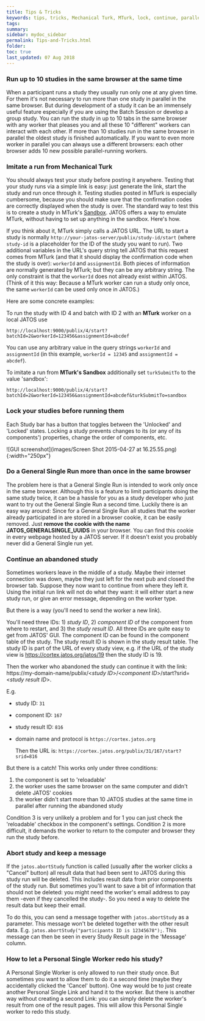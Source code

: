 ```yaml
---
title: Tips & Tricks
keywords: tips, tricks, Mechanical Turk, MTurk, lock, continue, parallel, testing
tags:
summary:
sidebar: mydoc_sidebar
permalink: Tips-and-Tricks.html
folder:
toc: true
last_updated: 07 Aug 2018
---
```


### Run up to 10 studies in the same browser at the same time

When a participant runs a study they usually run only one at any given time. For them it's not necessary to run more than one study in parallel in the same browser. But during development of a study it can be an immensely useful feature especially if you are using the Batch Session or develop a group study. You can run the study in up to 10 tabs in the same browser with any worker that pleases you and all these 10 "different" workers can interact with each other. If more than 10 studies run in the same browser in parallel the oldest study is finished automatically. If you want to even more worker in parallel you can always use a different browsers: each other browser adds 10 new possible parallel-running workers.

### Imitate a run from Mechanical Turk

You should always test your study before posting it anywhere. Testing that your study runs via a simple link is easy: just generate the link, start the study and run once through it. 
Testing studies posted in MTurk is especially cumbersome, because you should make sure that the confirmation codes are correctly displayed when the study is over. The standard way to test this is to create a study in MTurk's [Sandbox](https://requester.mturk.com/developer/sandbox). JATOS offers a way to emulate MTurk, without having to set up anything in the sandbox. Here's how.

If you think about it, MTurk simply calls a JATOS URL. The URL to start a study is normally `http://your-jatos-server/publix/study-id/start` (where `study-id` is a placeholder for the ID of the study you want to run). Two additional variables in the URL's query string tell JATOS that this request comes from MTurk (and that it should display the confirmation code when the study is over): `workerId` and `assignmentId`. Both pieces of information are normally generated by MTurk; but they can be any arbitrary string. The only constraint is that the `workerId` does not already exist within JATOS. (Think of it this way: Because a MTurk worker can run a study only once, the same `workerId` can be used only once in JATOS.)

Here are some concrete examples:

To run the study with ID 4 and batch with ID 2 with an **MTurk** worker on a local JATOS use

```
http://localhost:9000/publix/4/start?batchId=2&workerId=123456&assignmentId=abcdef
```

You can use any arbitrary value in the query strings `workerId` and `assignmentId` (in this example, `workerId = 12345` and `assignmentId = abcdef`).

To imitate a run from **MTurk's Sandbox** additionally set `turkSubmitTo` to the value 'sandbox':

```
http://localhost:9000/publix/4/start?batchId=2&workerId=123456&assignmentId=abcdef&turkSubmitTo=sandbox
```


### Lock your studies before running them

Each Study bar has a button that toggles between the  'Unlocked' and 'Locked' states. Locking a study prevents changes to its (or any of its components') properties, change the order of components, etc. 

![GUI screenshot](images/Screen Shot 2015-04-27 at 16.25.55.png){:width="250px"}


### Do a General Single Run more than once in the same browser 

The problem here is that a General Single Run is intended to work only once in the same browser. Although this is a feature to limit participants doing the same study twice, it can be a hassle for you as a study developer who just want to try out the General Single Run a second time. Luckily there is an easy way around: Since for a General Single Run all studies that the worker already participated in are stored in a browser cookie, it can be easily removed. Just **remove the cookie with the name JATOS_GENERALSINGLE_UUIDS** in your browser. You can find this cookie in every webpage hosted by a JATOS server. If it doesn't exist you probably never did a General Single run yet.

### Continue an abandoned study

Sometimes workers leave in the middle of a study. Maybe their internet connection was down, maybe they just left for the next pub and closed the browser tab. Suppose they now want to continue from where they left it. Using the initial run link will not do what they want: it will either start a new study run, or give an error message, depending on the worker type. 

But there is a way (you'll need to send the worker a new link). 

You'll need three IDs: 1) _study ID_, 2) _component ID_ of the component from where to restart, and 3) the _study result ID_. All three IDs are quite easy to get from JATOS' GUI. The component ID can be found in the component table of the study. The study result ID is shown in the study result table. The study ID is part of the URL of every study view, e.g. if the URL of the study view is https://cortex.jatos.org/jatos/19 then the study ID is 19.

Then the worker who abandoned the study can continue it with the link: ht<span>tps://</span>my-domain-name/publix/<_study ID_\>/\<_component ID_\>/start?srid=\<_study result ID_\>.

E.g. 
* study ID: `31`
* component ID: `167`
* study result ID: `816`
* domain name and protocol is `https://cortex.jatos.org`

  Then the URL is: `https://cortex.jatos.org/publix/31/167/start?srid=816`

But there is a catch! This works only under three conditions:
1. the component is set to 'reloadable'
1. the worker uses the same browser on the same computer and didn't delete JATOS' cookies
1. the worker didn't start more than 10 JATOS studies at the same time in parallel after running the abandoned study

Condition 3 is very unlikely a problem and for 1 you can just check the 'reloadable' checkbox in the component's settings. Condition 2 is more difficult, it demands the worker to return to the computer and browser they run the study before.

### Abort study and keep a message

If the `jatos.abortStudy` function is called (usually after the worker clicks a "Cancel" button) all result data that had been sent to JATOS during this study run will be deleted. This includes result data from prior components of the study run. But sometimes you'll want to save a bit of information that should not be deleted: you might need the worker's email address to pay them -even if they cancelled the study-. So you need a way to delete the result data but keep their email. 

To do this, you can send a message together with `jatos.abortStudy` as a parameter. This message won't be deleted together with the other result data. E.g. `jatos.abortStudy("participants ID is 12345678");`. This message can then be seen in every Study Result page in the 'Message' column.

### How to let a Personal Single Worker redo his study?

A Personal Single Worker is only allowed to run their study once. But sometimes you want to allow them to do it a second time (maybe they accidentally clicked the 'Cancel' button). One way would be to just create another Personal Single Link and hand it to the worker. But there is another way without creating a second Link: you can simply delete the worker's result from one of the result pages. This will allow this Personal Single worker to redo this study.

